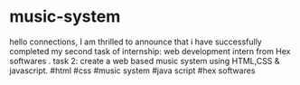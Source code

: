# music-system
hello connections,
I am thrilled to announce that i have successfully completed
my second task of internship: web development intern from
Hex softwares .
task 2: create a web based music system using HTML,CSS &
javascript.
#html
#css
#music system
#java script
#hex softwares
